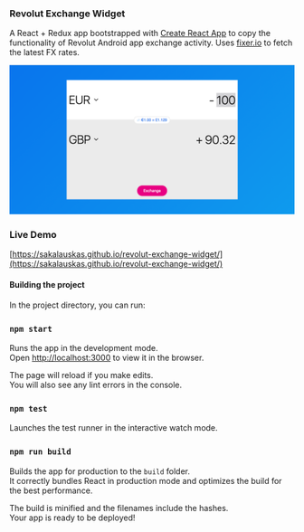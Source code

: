 ### Revolut Exchange Widget

A React + Redux app bootstrapped with [Create React App](https://github.com/facebookincubator/create-react-app) to copy the functionality of Revolut Android app exchange activity. Uses [fixer.io](http://fixer.io) to fetch the latest FX rates.

![Screenshot of Revolut Exchange Widget](screenshot.png)


### Live Demo

[https://sakalauskas.github.io/revolut-exchange-widget/](https://sakalauskas.github.io/revolut-exchange-widget/)
#### Building the project

In the project directory, you can run:

### `npm start`

Runs the app in the development mode.<br>
Open [http://localhost:3000](http://localhost:3000) to view it in the browser.

The page will reload if you make edits.<br>
You will also see any lint errors in the console.

### `npm test`

Launches the test runner in the interactive watch mode.<br>

### `npm run build`

Builds the app for production to the `build` folder.<br>
It correctly bundles React in production mode and optimizes the build for the best performance.

The build is minified and the filenames include the hashes.<br>
Your app is ready to be deployed!
